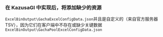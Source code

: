 ### 在 KazusaGI 中实现后，将添加缺少的资源

`ExcelBinOutput\GachaExcelConfigData.json`并且是自定义的（来自官方服务器 TSV），因为它们在客户端中不存在或缺少关键数据`ExcelBinOutput\GachaPoolExcelConfigData.json`
